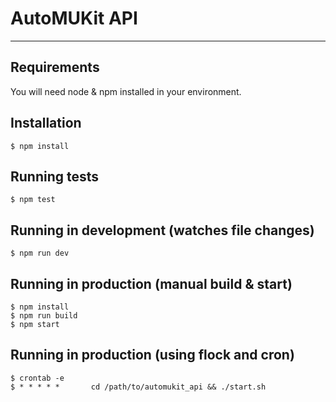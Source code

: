 
# AutoMUKit API

---
## Requirements

You will need node & npm installed in your environment.

## Installation

    $ npm install

## Running tests

    $ npm test

## Running in development (watches file changes)

    $ npm run dev

## Running in production (manual build & start)

    $ npm install
    $ npm run build
    $ npm start

## Running in production (using flock and cron)

    $ crontab -e
    $ * * * * *       cd /path/to/automukit_api && ./start.sh 
